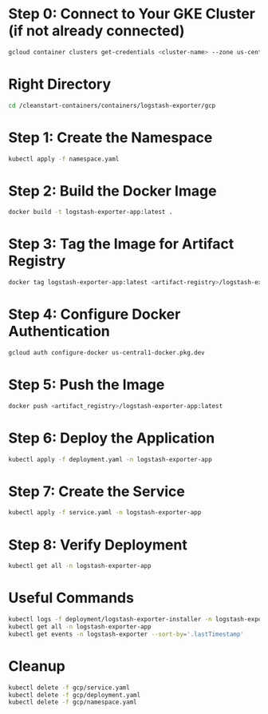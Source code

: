 # Step 0: Connect to Your GKE Cluster (if not already connected)
```bash
gcloud container clusters get-credentials <cluster-name> --zone us-central1-a
```
# Right Directory
```bash
cd /cleanstart-containers/containers/logstash-exporter/gcp
```

# Step 1: Create the Namespace
```bash
kubectl apply -f namespace.yaml
```

# Step 2: Build the Docker Image
```bash
docker build -t logstash-exporter-app:latest .
```

# Step 3: Tag the Image for Artifact Registry
```bash
docker tag logstash-exporter-app:latest <artifact-registry>/logstash-exporter-app:latest
```

# Step 4: Configure Docker Authentication
```bash
gcloud auth configure-docker us-central1-docker.pkg.dev
```

# Step 5: Push the Image
```bash
docker push <artifact_registry>/logstash-exporter-app:latest
```

# Step 6: Deploy the Application
```bash
kubectl apply -f deployment.yaml -n logstash-exporter-app
```

# Step 7: Create the Service
```bash
kubectl apply -f service.yaml -n logstash-exporter-app
```

# Step 8: Verify Deployment
```bash
kubectl get all -n logstash-exporter-app
```

# Useful Commands
```bash
kubectl logs -f deployment/logstash-exporter-installer -n logstash-exporter-app
kubectl get all -n logstash-exporter-app
kubectl get events -n logstash-exporter --sort-by='.lastTimestamp'
```

# Cleanup
```bash
kubectl delete -f gcp/service.yaml
kubectl delete -f gcp/deployment.yaml
kubectl delete -f gcp/namespace.yaml

```
